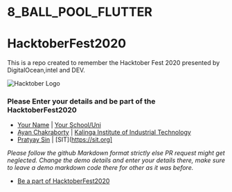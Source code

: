 # 8_BALL_POOL_FLUTTER

# HacktoberFest2020

This is a repo created to remember the Hacktober Fest 2020 presented by  DigitalOcean,intel and DEV.

![Hacktober Logo ](https://hacktoberfest.digitalocean.com/assets/HF-full-logo-b05d5eb32b3f3ecc9b2240526104cf4da3187b8b61963dd9042fdc2536e4a76c.svg)

### Please Enter your details and be part of the HacktoberFest2020

- [Your Name](http://yourgithuburl) | [Your School/Uni](https://www.youruniurl/)
- [Ayan Chakraborty](https://github.com/ac-ayan) | [Kalinga Institute of Industrial Technology](https://kiit.ac.in/)
- [Pratyay Sin](https://github.com/Prat15072000) | [SIT](https://sit.org]

_Please follow the github Markdown format strictly else PR request might get neglected._
_Change the demo details and enter your details there, make sure to leave a demo markdown code there for other as it was before._

- [Be a part of HacktoberFest2020](https://hacktoberfest.digitalocean.com/)
